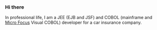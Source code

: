 ### Hi there 

In professional life, I am a JEE (EJB and JSF) and COBOL (mainframe and [Micro Focus](https://github.com/MicroFocus) Visual COBOL) 
developer for a car insurance company. 
